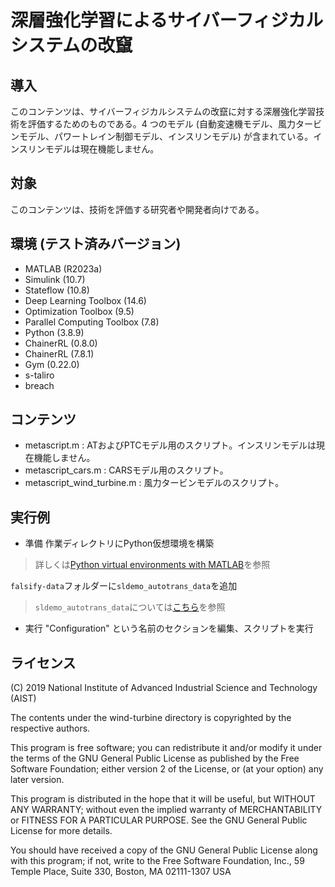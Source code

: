 # 深層強化学習によるサイバーフィジカルシステムの改竄

## 導入

このコンテンツは、サイバーフィジカルシステムの改竄に対する深層強化学習技術を評価するためのものである。4 つのモデル (自動変速機モデル、風力タービンモデル、パワートレイン制御モデル、インスリンモデル) が含まれている。インスリンモデルは現在機能しません。

## 対象

このコンテンツは、技術を評価する研究者や開発者向けである。

## 環境 (テスト済みバージョン)

- MATLAB (R2023a)
- Simulink (10.7)
- Stateflow (10.8)
- Deep Learning Toolbox (14.6)
- Optimization Toolbox (9.5)
- Parallel Computing Toolbox (7.8)
- Python (3.8.9)
- ChainerRL (0.8.0)
- ChainerRL (7.8.1)
- Gym (0.22.0)
- s-taliro
- breach


## コンテンツ

- metascript.m : ATおよびPTCモデル用のスクリプト。インスリンモデルは現在機能しません。
- metascript_cars.m : CARSモデル用のスクリプト。
- metascript_wind_turbine.m : 風力タービンモデルのスクリプト。


## 実行例
- 準備
作業ディレクトリにPython仮想環境を構築
>詳しくは[Python virtual environments with MATLAB](https://jp.mathworks.com/matlabcentral/answers/1750425-python-virtual-environments-with-matlab)を参照

`falsify-data`フォルダーに`sldemo_autotrans_data`を追加
>`sldemo_autotrans_data`については[こちら](https://jp.mathworks.com/help/simulink/slref/modeling-an-automatic-transmission-controller.html)を参照

- 実行
"Configuration" という名前のセクションを編集、スクリプトを実行


## ライセンス

(C) 2019 National Institute of Advanced Industrial Science and Technology (AIST)

The contents under the wind-turbine directory is copyrighted by the respective authors.

This program is free software; you can redistribute it and/or modify it under the terms of the GNU General Public License as published by the Free Software Foundation; either version 2 of the License, or (at your option) any later version.                                    

This program is distributed in the hope that it will be useful, but WITHOUT ANY WARRANTY; without even the implied warranty of MERCHANTABILITY or FITNESS FOR A PARTICULAR PURPOSE.  See the GNU General Public License for more details.                           

You should have received a copy of the GNU General Public License along with this program; if not, write to the Free Software Foundation, Inc., 59 Temple Place, Suite 330, Boston, MA 02111-1307 USA
